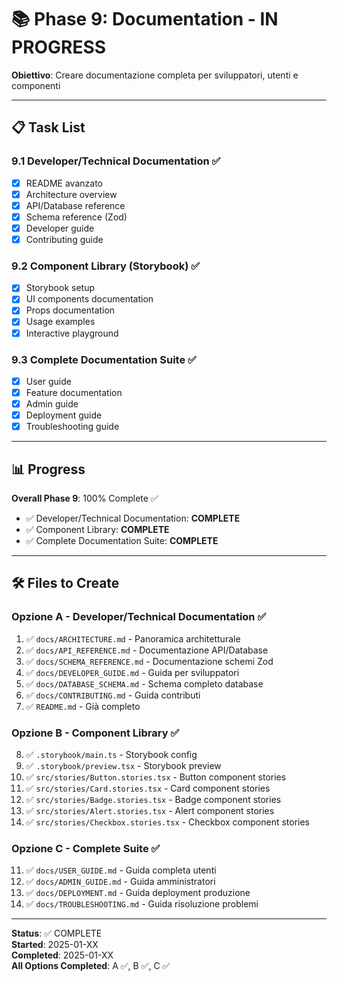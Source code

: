 # 📚 Phase 9: Documentation - IN PROGRESS

**Obiettivo**: Creare documentazione completa per sviluppatori, utenti e componenti

---

## 📋 Task List

### 9.1 Developer/Technical Documentation ✅
- [x] README avanzato
- [x] Architecture overview
- [x] API/Database reference
- [x] Schema reference (Zod)
- [x] Developer guide
- [x] Contributing guide

### 9.2 Component Library (Storybook) ✅
- [x] Storybook setup
- [x] UI components documentation
- [x] Props documentation
- [x] Usage examples
- [x] Interactive playground

### 9.3 Complete Documentation Suite ✅
- [x] User guide
- [x] Feature documentation
- [x] Admin guide
- [x] Deployment guide
- [x] Troubleshooting guide

---

## 📊 Progress

**Overall Phase 9**: 100% Complete ✅

- ✅ Developer/Technical Documentation: **COMPLETE**
- ✅ Component Library: **COMPLETE**
- ✅ Complete Documentation Suite: **COMPLETE**

---

## 🛠️ Files to Create

### Opzione A - Developer/Technical Documentation ✅
1. ✅ `docs/ARCHITECTURE.md` - Panoramica architetturale
2. ✅ `docs/API_REFERENCE.md` - Documentazione API/Database
3. ✅ `docs/SCHEMA_REFERENCE.md` - Documentazione schemi Zod
4. ✅ `docs/DEVELOPER_GUIDE.md` - Guida per sviluppatori
5. ✅ `docs/DATABASE_SCHEMA.md` - Schema completo database
6. ✅ `docs/CONTRIBUTING.md` - Guida contributi
7. ✅ `README.md` - Già completo

### Opzione B - Component Library ✅
8. ✅ `.storybook/main.ts` - Storybook config
9. ✅ `.storybook/preview.tsx` - Storybook preview
10. ✅ `src/stories/Button.stories.tsx` - Button component stories
11. ✅ `src/stories/Card.stories.tsx` - Card component stories
12. ✅ `src/stories/Badge.stories.tsx` - Badge component stories
13. ✅ `src/stories/Alert.stories.tsx` - Alert component stories
14. ✅ `src/stories/Checkbox.stories.tsx` - Checkbox component stories

### Opzione C - Complete Suite ✅
11. ✅ `docs/USER_GUIDE.md` - Guida completa utenti
12. ✅ `docs/ADMIN_GUIDE.md` - Guida amministratori
13. ✅ `docs/DEPLOYMENT.md` - Guida deployment produzione
14. ✅ `docs/TROUBLESHOOTING.md` - Guida risoluzione problemi

---

**Status**: ✅ COMPLETE  
**Started**: 2025-01-XX  
**Completed**: 2025-01-XX  
**All Options Completed**: A ✅, B ✅, C ✅
